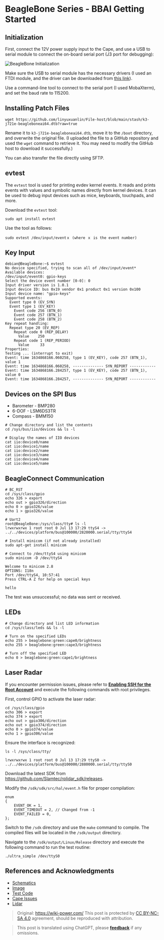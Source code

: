 # BeagleBone Series - BBAI Getting Started

## Initialization

First, connect the 12V power supply input to the Cape, and use a USB to serial module to connect the on-board serial port (J3 port for debugging):

![BeagleBone Initialization](https://img.wiki-power.com/d/wiki-media/img/20211027164010.png)

Make sure the USB to serial module has the necessary drivers (I used an FTDI module, and the driver can be downloaded from [this link](https://ftdichip.com/drivers/vcp-drivers/)).

Use a command-line tool to connect to the serial port (I used MobaXterm), and set the baud rate to 115200.

## Installing Patch Files

```shell
wget https://github.com/linyuxuanlin/File-host/blob/main/stash/k3-j721e-beagleboneai64.dtb?raw=true
```

Rename it to `k3-j721e-beagleboneai64.dtb`, move it to the `/boot` directory, and overwrite the original file. (I uploaded the file to a GitHub repository and used the `wget` command to retrieve it. You may need to modify the GitHub host to download it successfully.)

You can also transfer the file directly using SFTP.

## evtest

The `evtest` tool is used for printing evdev kernel events. It reads and prints events with values and symbolic names directly from kernel devices. It can be used to debug input devices such as mice, keyboards, touchpads, and more.

Download the `evtest` tool:

```shell
sudo apt install evtest
```

Use the tool as follows:

```shell
sudo evtest /dev/input/eventｘ (where ｘ is the event number)
```

## Key Input

```shell
debian@BeagleBone:~$ evtest
No device specified, trying to scan all of /dev/input/event*
Available devices:
/dev/input/event0: gpio-keys
Select the device event number [0-0]: 0
Input driver version is 1.0.1
Input device ID: bus 0x19 vendor 0x1 product 0x1 version 0x100
Input device name: "gpio-keys"
Supported events:
  Event type 0 (EV_SYN)
  Event type 1 (EV_KEY)
    Event code 256 (BTN_0)
    Event code 257 (BTN_1)
    Event code 258 (BTN_2)
Key repeat handling:
  Repeat type 20 (EV_REP)
    Repeat code 0 (REP_DELAY)
      Value    250
    Repeat code 1 (REP_PERIOD)
      Value     33
Properties:
Testing ... (interrupt to exit)
Event: time 1634868166.060258, type 1 (EV_KEY), code 257 (BTN_1), value 1
Event: time 1634868166.060258, -------------- SYN_REPORT ------------
Event: time 1634868166.284257, type 1 (EV_KEY), code 257 (BTN_1), value 0
Event: time 1634868166.284257, -------------- SYN_REPORT ------------
```

## Devices on the SPI Bus

- Barometer - BMP280
- 6-DOF - LSM6DS3TR
- Compass - BMM150

```shell
# Change directory and list the contents
cd /sys/bus/iio/devices && ls -l

# Display the names of IIO devices
cat iio:device0/name
cat iio:device1/name
cat iio:device2/name
cat iio:device3/name
cat iio:device4/name
cat iio:device5/name
```

## BeagleConnect Communication

```shell
# BC_RST
cd /sys/class/gpio
echo 326 > export
echo out > gpio326/direction
echo 0 > gpio326/value
echo 1 > gpio326/value

# Uart2
root@BeagleBone:/sys/class/tty# ls -l
lrwxrwxrwx 1 root root 0 Jul 13 17:29 ttyS4 -> ../../devices/platform/bus@100000/2820000.serial/tty/ttyS4

# Install minicom (if not already installed)
sudo apt-get install minicom

# Connect to /dev/ttyS4 using minicom
sudo minicom -D /dev/ttyS4

Welcome to minicom 2.8
OPTIONS: I18n
Port /dev/ttyS4, 10:57:41
Press CTRL-A Z for help on special keys

hello
```

The test was unsuccessful; no data was sent or received.

## LEDs

```shell
# Change directory and list LED information
cd /sys/class/leds && ls -l

# Turn on the specified LEDs
echo 255 > beaglebone:green:cape0/brightness
echo 255 > beaglebone:green:cape3/brightness

# Turn off the specified LED
echo 0 > beaglebone:green:cape1/brightness
```

## Laser Radar

If you encounter permission issues, please refer to [**Enabling SSH for the Root Account**](https://wiki-power.com/BeagleBone%E7%B3%BB%E5%88%97-%E5%9F%BA%E6%9C%AC%E5%8F%82%E6%95%B0%E4%B8%8E%E7%8E%AF%E5%A2%83%E9%85%8D%E7%BD%AE#%E5%90%AF%E7%94%A8-ssh-%E7%9A%84-root-%E5%B8%90%E6%88%B7) and execute the following commands with root privileges.

First, control GPIO to activate the laser radar:

```shell
cd /sys/class/gpio
echo 306 > export
echo 374 > export
echo out > gpio306/direction
echo out > gpio374/direction
echo 0 > gpio374/value
echo 1 > gpio306/value
```

Ensure the interface is recognized:

```shell
ls -l /sys/class/tty/

lrwxrwxrwx 1 root root 0 Jul 13 17:29 ttyS0 -> ../../devices/platform/bus@100000/2880000.serial/tty/ttyS0
```

Download the latest SDK from <https://github.com/Slamtec/rplidar_sdk/releases>.

Modify the `/sdk/sdk/src/hal/event.h` file for proper compilation:

```shell
enum
{
    EVENT_OK = 1,
    EVENT_TIMEOUT = 2, // Changed from -1
    EVENT_FAILED = 0,
};
```

Switch to the `/sdk` directory and use the `make` command to compile. The compiled files will be located in the `/sdk/output` directory.

Navigate to the `/sdk/output/Linux/Release` directory and execute the following command to run the test routine:

```shell
./ultra_simple /dev/ttyS0
```

## References and Acknowledgments

- [Schematics](file:///C:/Users/Power/Projects/Internship_at_Seeed/Projects/Robotics_Cape_Rev2/Reference/BeagleBone%20AI%20TDA4VM_SCH_V1.0_210805.pdf)
- [Image](https://rcn-ee.net/rootfs/debian-arm64/)
- [Test Code](https://gitee.com/gary87m/notes_seeed/blob/master/BBAI_Robotics%20Cape.md)
- [Cape Issues](https://docs.qq.com/sheet/DU1BBZnNORlJhRG5w)
- [Lidar](https://github.com/Slamtec/rplidar_sdk)

> Original: <https://wiki-power.com/>
> This post is protected by [CC BY-NC-SA 4.0](https://creativecommons.org/licenses/by/4.0/deed.en) agreement, should be reproduced with attribution.

> This post is translated using ChatGPT, please [**feedback**](https://github.com/linyuxuanlin/Wiki_MkDocs/issues/new) if any omissions.